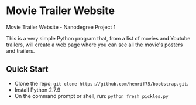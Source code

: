 # Movie Trailer Website
Movie Trailer Website - Nanodegree Project 1

This is a very simple Python program that, from a list of movies 
and Youtube trailers, will create a web page where you can see
all the movie's posters and trailers.

## Quick Start
- Clone the repo: `git clone https://github.com/henrif75/bootstrap.git`.
- Install Python 2.7.9
- On the command prompt or shell, run: `python fresh_pickles.py`
